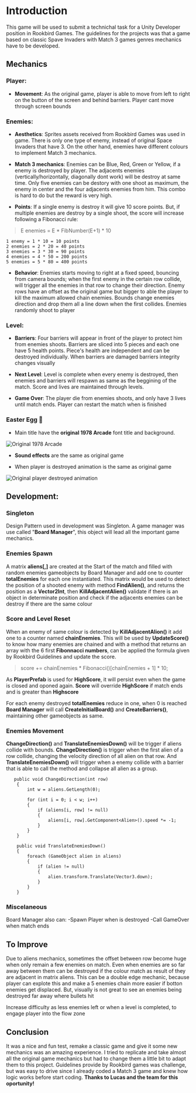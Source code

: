 # Introduction

This game will be used to submit a technichal task for a Unity Developer position in Rookbird Games. The guidelines for the projects was that a game based on classic Spave Invaders with Match 3 games genres mechanics have to be developed. 

## Mechanics

### Player: 

- **Movement**: As the original game, player is able to move from left to right on the button of the screen and behind barriers. Player cant move through screen bounds

### Enemies:

- **Aesthetics**: Sprites assets received from Rookbird Games was used in game. There is only one type of enemy, instead of original Space Invaders that have 3. On the other hand, enemies have different colours to implement Match 3 mechanics.

- **Match 3 mechanics**: Enemies can be Blue, Red, Green or Yellow, if a enemy is destroyed by player. The adjacents enemies (vertically/horizontally, diagonally dont work) will be destroy at same time. Only five enemies can be destory with one shoot as maximum, the enemy in center and the four adjacents enemies from him. This combo is hard to do but the reward is very high.

- **Points**: If a single enemy is destroy it will give 10 score points. But, if multiple enemies are destroy by a single shoot, the score will increase following a Fibonacci rule:

> E enemies = E * FibNumber(E+1) * 10

```
1 enemy = 1 * 10 = 10 points
2 enemies = 2 * 20 = 40 points
3 enemies = 3 * 30 = 90 points
4 enemies = 4 * 50 = 200 points
5 enemies = 5 * 80 = 400 points
```

- **Behavior**: Enemies starts moving to right at a fixed speed, bouncing from camera bounds; when the first enemy in the certain row collide, will trigger all the enemies in that row to change their direction. Enemy rows have an offset as the original game but bigger to able the player to kill the maximum allowed chain enemies. Bounds change enemies direction and drop them all a line down when the first collides. Enemies randomly shoot to player

### Level:

- **Barriers**: Four barriers will appear in front of the player to protect him from enemies shoots. Barriers are sliced into 5 pieces and each one have 5 health points. Piece's health are independent and can be destroyed individually. When barriers are damaged barriers integrity changes visually

- **Next Level**: Level is complete when every enemy is destroyed, then enemies and barriers will respawn as same as the beggining of the match. Score and lives are maintained through levels.

- **Game Over**: The player die from enemies shoots, and only have 3 lives until match ends. Player can restart the match when is finished

### Easter Egg 🍳

- Main title have the **original 1978 Arcade** font title and background.

![Original 1978 Arcade](https://4.bp.blogspot.com/-odtGdwE8zyM/VVMNi08Gg5I/AAAAAAAAFrE/iMfnlFZYWy8/s1600/FirstVersions_SpaceInvaders_cabinet.png)

- **Sound effects** are the same as original game

- When player is destroyed animation is the same as original game

![Original player destroyed animation](https://1.bp.blogspot.com/-U-1UguR1Azw/VVMMGxKgncI/AAAAAAAAFqw/LfaQ-2AyxVY/s1600/FirstVersions_SpaceInvaders_table5.png)


## Development:

### Singleton
Design Pattern used in development was Singleton. A game manager was use called "**Board Manager**", this object will lead all the important game mechanics.

### Enemies Spawn
A matrix **aliens[,]** are created at the Start of the match and filled with random enemies gameobjects by Board Manager and add one to counter **totalEnemies** for each one instantiated. This matrix would be used to detect the position of a shooted enemy with method **FindAlien()**, and returns the position as a **Vector2Int**, then **KillAdjacentAlien()** validate if there is an object in determinate position and check if the adjacents enemies can be destroy if there are the same colour

### Score and Level Reset
When an enemy of same colour is detected by **KillAdjacentAlion()** it add one to a counter named **chainEnemies**. This will be used by **UpdateScore()** to know how many enemies are chained and with a method that returns an array with the 6 first **Fibonnacci numbers**, can be applied the formula given by Rookbird Guidelines and update the score.

> score += chainEnemies * Fibonacci()[chainEnemies + 1] * 10;

As **PlayerPrefab** is used for **HighScore**, it will persist even when the game is closed and oponed again. **Score** will override **HighScore** if match ends and is greater than **Highscore**

For each enemy destroyed **totalEnemies** reduce in one, when 0 is reached **Board Manager** will call **CreateInitialBoard()** and **CreateBarriers()**, maintaining other gameobjects as same.

### Enemies Movement

**ChangeDirection()** and **TranslateEnemiesDown()** will be trigger if aliens collide with bounds. **ChangeDirection()** is trigger when the first alien of a row collide, changing the velocity direction of all alien on that row. And **TranslateEnemiesDown()** will trigger when a enemy collide with a barrier that is able to call the method and collapse all alien as a group.

```
   public void ChangeDirection(int row)
    {
        int w = aliens.GetLength(0);

        for (int i = 0; i < w; i++)
        {
            if (aliens[i, row] != null)
            {
                aliens[i, row].GetComponent<Alien>().speed *= -1;
            }
        }
    }
```
```
    public void TranslateEnemiesDown()
    {
        foreach (GameObject alien in aliens)
        {
            if (alien != null)
            {
                alien.transform.Translate(Vector3.down);
            }
        }
    }
```
### Miscelaneous

Board Manager also can:
-Spawn Player when is destroyed
-Call GameOver when match ends

## To Improve

Due to aliens mechanics, sometimes the offset between row become huge when only remain a few enemies on match. Even when enemies are so far away between them can be destroyed if the colour match as result of they are adjacent in matrix aliens. This can be a double edge mechanic, because player can explote this and make a 5 enemies chain more easier if botton enemies get displaced. But, visually is not great to see an enemies being destroyed far away where bullets hit

Increase difficulty as less enemies left or when a level is completed, to engage player into the flow zone

## Conclusion

It was a nice and fun test, remake a classic game and give it some new mechanics was an amazing experience. I tried to replicate and take almost all the original game mechanics but had to change them a little bit to adapt them to this project. Guidelines provide by Rookbird games was challenge, but was easy to drive since I already coded a Match 3 game and knew how logic works before start coding. **Thanks to Lucas and the team for this oportunity!**
